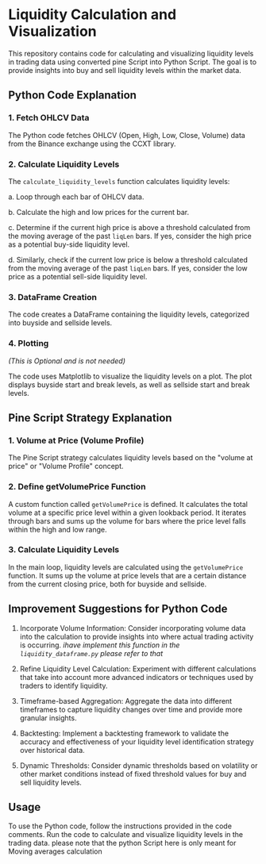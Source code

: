 # Liquidity Calculation and Visualization

This repository contains code for calculating and visualizing liquidity levels in trading data using converted pine Script into  Python Script. The goal is to provide insights into buy and sell liquidity levels within the market data.

## Python Code Explanation

### 1. Fetch OHLCV Data

The Python code fetches OHLCV (Open, High, Low, Close, Volume) data from the Binance exchange using the CCXT library.

### 2. Calculate Liquidity Levels

The `calculate_liquidity_levels` function calculates liquidity levels:

   a. Loop through each bar of OHLCV data.
   
   b. Calculate the high and low prices for the current bar.
   
   c. Determine if the current high price is above a threshold calculated from the moving average of the past `liqLen` bars. If yes, consider the high price as a potential buy-side liquidity level.
   
   d. Similarly, check if the current low price is below a threshold calculated from the moving average of the past `liqLen` bars. If yes, consider the low price as a potential sell-side liquidity level.

### 3. DataFrame Creation

The code creates a DataFrame containing the liquidity levels, categorized into buyside and sellside levels.

### 4. Plotting 
*(This is Optional and is not needed)*

The code uses Matplotlib to visualize the liquidity levels on a plot. The plot displays buyside start and break levels, as well as sellside start and break levels.

## Pine Script Strategy Explanation

### 1. Volume at Price (Volume Profile)

The Pine Script strategy calculates liquidity levels based on the "volume at price" or "Volume Profile" concept.

### 2. Define getVolumePrice Function

A custom function called `getVolumePrice` is defined. It calculates the total volume at a specific price level within a given lookback period. It iterates through bars and sums up the volume for bars where the price level falls within the high and low range.

### 3. Calculate Liquidity Levels

In the main loop, liquidity levels are calculated using the `getVolumePrice` function. It sums up the volume at price levels that are a certain distance from the current closing price, both for buyside and sellside.

## Improvement Suggestions for Python Code

1. Incorporate Volume Information: Consider incorporating volume data into the calculation to provide insights into where actual trading activity is occurring.
*ihave implement this function in the `liquidity_dataframe.py` please refer to that*
2. Refine Liquidity Level Calculation: Experiment with different calculations that take into account more advanced indicators or techniques used by traders to identify liquidity.

3. Timeframe-based Aggregation: Aggregate the data into different timeframes to capture liquidity changes over time and provide more granular insights.

4. Backtesting: Implement a backtesting framework to validate the accuracy and effectiveness of your liquidity level identification strategy over historical data.

5. Dynamic Thresholds: Consider dynamic thresholds based on volatility or other market conditions instead of fixed threshold values for buy and sell liquidity levels.

## Usage

To use the Python code, follow the instructions provided in the code comments. Run the code to calculate and visualize liquidity levels in the trading data.
please note that the python Script here is only meant for Moving averages calculation

